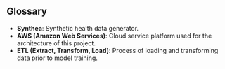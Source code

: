 ## Glossary

- **Synthea**: Synthetic health data generator.
- **AWS (Amazon Web Services)**: Cloud service platform used for the architecture of this project.
- **ETL (Extract, Transform, Load)**: Process of loading and transforming data prior to model training.
